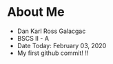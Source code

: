 # About Me 
- Dan Karl Ross Galacgac 
- BSCS II - A
- Date Today: February 03, 2020
- My first github commit! !!
